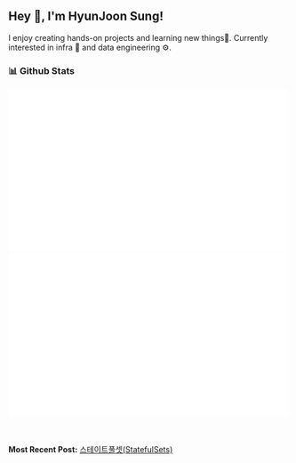 ## Hey 👋, I'm HyunJoon Sung!

I enjoy creating hands-on projects and learning new things👷. Currently interested in infra 📡 and data engineering ⚙️.

### 📊 Github Stats
<div align="center">
<a href='https://github.com/sunghj1118/github-stats-transparent'>
        
![Stats Overview](https://raw.githubusercontent.com/sunghj1118/github-stats-transparent/output/generated/overview.svg)
![Most Used Languages](https://raw.githubusercontent.com/sunghj1118/github-stats-transparent/output/generated/languages.svg)
</a>
</div>

<br>

<!-- START_RECENT_POST -->
**Most Recent Post:** [스테이트풀셋(StatefulSets)](https://sunghj1118.github.io/kubernetes/2024-2study/13.3%20%EC%8A%A4%ED%85%8C%EC%9D%B4%ED%8A%B8%ED%92%80%EC%85%8B%28StatefulSets%29/)
<!-- END_RECENT_POST -->
